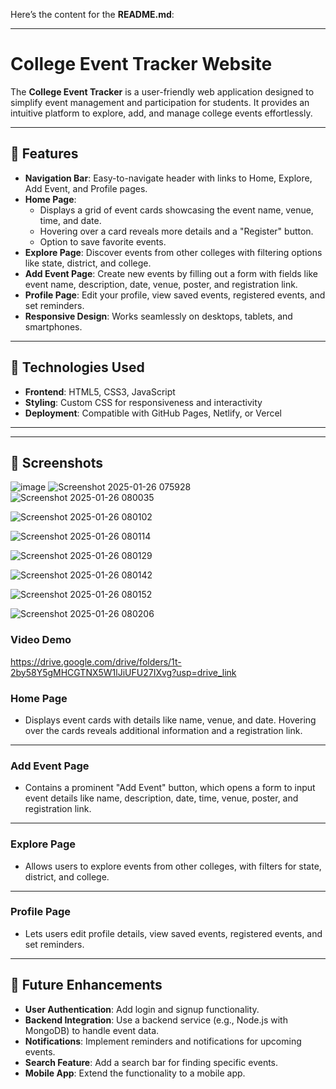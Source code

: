 Here’s the content for the **README.md**:

---

# College Event Tracker Website

The **College Event Tracker** is a user-friendly web application designed to simplify event management and participation for students. It provides an intuitive platform to explore, add, and manage college events effortlessly.

---

## 🌟 Features
- **Navigation Bar**: Easy-to-navigate header with links to Home, Explore, Add Event, and Profile pages.
- **Home Page**: 
  - Displays a grid of event cards showcasing the event name, venue, time, and date.
  - Hovering over a card reveals more details and a "Register" button.
  - Option to save favorite events.
- **Explore Page**: Discover events from other colleges with filtering options like state, district, and college.
- **Add Event Page**: Create new events by filling out a form with fields like event name, description, date, venue, poster, and registration link.
- **Profile Page**: Edit your profile, view saved events, registered events, and set reminders.
- **Responsive Design**: Works seamlessly on desktops, tablets, and smartphones.

---

## 🔧 Technologies Used
- **Frontend**: HTML5, CSS3, JavaScript
- **Styling**: Custom CSS for responsiveness and interactivity
- **Deployment**: Compatible with GitHub Pages, Netlify, or Vercel

---


---

## 📸 Screenshots

![image](https://github.com/user-attachments/assets/63c68ee9-90c4-4adc-bfd8-7d53002e7b2e)
![Screenshot 2025-01-26 075928](https://github.com/user-attachments/assets/3fea3c81-0425-40ff-b120-177d1d715e0b)
![Screenshot 2025-01-26 080035](https://github.com/user-attachments/assets/90231619-77b7-485b-b2b1-998f03af25f4)

![Screenshot 2025-01-26 080102](https://github.com/user-attachments/assets/050c469f-5b54-4251-8633-134ca81c20fb)

![Screenshot 2025-01-26 080114](https://github.com/user-attachments/assets/4ebe1ae6-2451-41c2-8b8a-9ec3fd8114a2)

![Screenshot 2025-01-26 080129](https://github.com/user-attachments/assets/07f82678-c997-45fd-a320-25f36b879987)

![Screenshot 2025-01-26 080142](https://github.com/user-attachments/assets/e2dfcfdf-2798-4539-8639-9073aff776ca)

![Screenshot 2025-01-26 080152](https://github.com/user-attachments/assets/a5621728-3fed-4e90-863b-e9e320d44fd8)

![Screenshot 2025-01-26 080206](https://github.com/user-attachments/assets/c1a9094a-c678-4245-9266-e012cea883db)

### Video Demo
https://drive.google.com/drive/folders/1t-2by58Y5gMHCGTNX5W1lJiUFU27IXvg?usp=drive_link

### Home Page
- Displays event cards with details like name, venue, and date. Hovering over the cards reveals additional information and a registration link.
---

### Add Event Page
- Contains a prominent "Add Event" button, which opens a form to input event details like name, description, date, time, venue, poster, and registration link.
---

### Explore Page
- Allows users to explore events from other colleges, with filters for state, district, and college.
---

### Profile Page
- Lets users edit profile details, view saved events, registered events, and set reminders.
---

## 🚀 Future Enhancements
- **User Authentication**: Add login and signup functionality.
- **Backend Integration**: Use a backend service (e.g., Node.js with MongoDB) to handle event data.
- **Notifications**: Implement reminders and notifications for upcoming events.
- **Search Feature**: Add a search bar for finding specific events.
- **Mobile App**: Extend the functionality to a mobile app.
